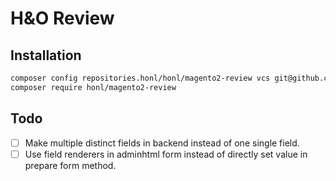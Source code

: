 # H&O Review

## Installation
```BASH
composer config repositories.honl/honl/magento2-review vcs git@github.com:ho-nl/magento2-Ho_Review.git
composer require honl/magento2-review
```

## Todo
- [ ] Make multiple distinct fields in backend instead of one single field.
- [ ] Use field renderers in adminhtml form instead of directly set value in prepare form method.
